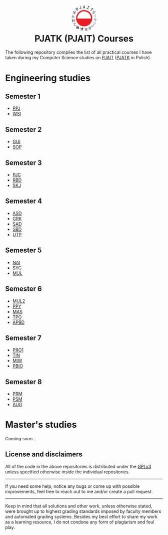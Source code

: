 <h1 align="center">
  <div>
    <img width="80" src="https://raw.githubusercontent.com/itischrisd/itis-PJATK/main/logo.svg" alt="" />
  </div>
  PJATK (PJAIT) Courses
</h1>

The following repository compiles the list of all practical courses I have taken during my Computer Science studies on [PJAIT](https://www.pja.edu.pl/en/) ([PJATK](https://www.pja.edu.pl/) in Polish).

# Engineering studies

## Semester 1
* [PPJ](https://github.com/itischrisd/itis-PPJ)
* [WSI](https://github.com/itischrisd/itis-WSI)

## Semester 2
* [GUI](https://github.com/itischrisd/itis-GUI)
* [SOP](https://github.com/itischrisd/itis-SOP)

## Semester 3
* [PJC](https://github.com/itischrisd/itis-PJC)
* [RBD](https://github.com/itischrisd/itis-RBD)
* [SKJ](https://github.com/itischrisd/itis-SKJ)

## Semester 4
* [ASD](https://github.com/itischrisd/itis-ASD)
* [GRK](https://github.com/itischrisd/itis-GRK)
* [SAD](https://github.com/itischrisd/itis-SAD)
* [SBD](https://github.com/itischrisd/itis-SBD)
* [UTP](https://github.com/itischrisd/itis-UTP)

## Semester 5
* [NAI](https://github.com/itischrisd/itis-NAI)
* [SYC](https://github.com/itischrisd/itis-SYC)
* [MUL](https://github.com/itischrisd/itis-MUL)

## Semester 6
* [MUL2](https://github.com/itischrisd/itis-MUL2)
* [PPY](https://github.com/itischrisd/itis-PPY)
* [MAS](https://github.com/itischrisd/itis-MAS)
* [TPO](https://github.com/itischrisd/itis-TPO)
* [APBD](https://github.com/itischrisd/itis-APBD)

## Semester 7
* [PRO1](https://github.com/itischrisd/itis-PRO1)
* [TIN](https://github.com/itischrisd/itis-TIN)
* [MIW](https://github.com/itischrisd/itis-MIW)
* [PBIO](https://github.com/itischrisd/itis-PBIO)

## Semester 8
* [PRM](https://github.com/itischrisd/itis-PRM)
* [PSM](https://github.com/itischrisd/itis-PSM)
* [AUG](https://github.com/itischrisd/itis-AUG)

# Master's studies

Coming soon...

## License and disclaimers
All of the code in the above repositories is distributed under the [GPLv3](./LICENSE) unless specified otherwise inside the individual repositories.

---

If you need some help, notice any bugs or come up with possible improvements, feel free to reach out to me and/or create a pull request.

---

Keep in mind that all solutions and other work, unless otherwise stated, were brought up to highest grading standards imposed by faculty members and automated grading systems. Besides my best effort to share my work as a learning resource, I do not condone any form of plagiarism and foul play.
